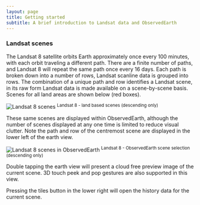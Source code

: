 ```yaml
---
layout: page
title: Getting started
subtitle: A brief introduction to Landsat data and ObservedEarth
---
```


### Landsat scenes
The Landsat 8 satellite orbits Earth approximately once every 100 minutes, with each orbit traveling a different path. There are a finite number of paths, and Landsat 8 will repeat the same path once every 16 days. Each path is broken down into a number of rows, Landsat scanline data is grouped into rows. The combination of a unique path and row identifies a Landsat scene, in its raw form Landsat data is made available on a scene-by-scene basis. Scenes for all land areas are shown below (red boxes).

![Landsat 8 scenes](../img/wrs2desc-land.png)
<sup>Landsat 8 - land based scenes (descending only)</sup>

These same scenes are displayed within ObservedEarth, although the number of scenes displayed at any one time is limited to reduce visual clutter. Note the path and row of the centremost scene are displayed in the lower left of the earth view.

![Landsat 8 scenes in ObservedEarth](../img/oe_scenes.png)
<sup>Landsat 8 - ObservedEarth scene selection (descending only)</sup>

Double tapping the earth view will present a cloud free preview image of the current scene. 3D touch peek and pop gestures are also supported in this view.

Pressing the tiles button in the lower right will open the history data for the current scene.
